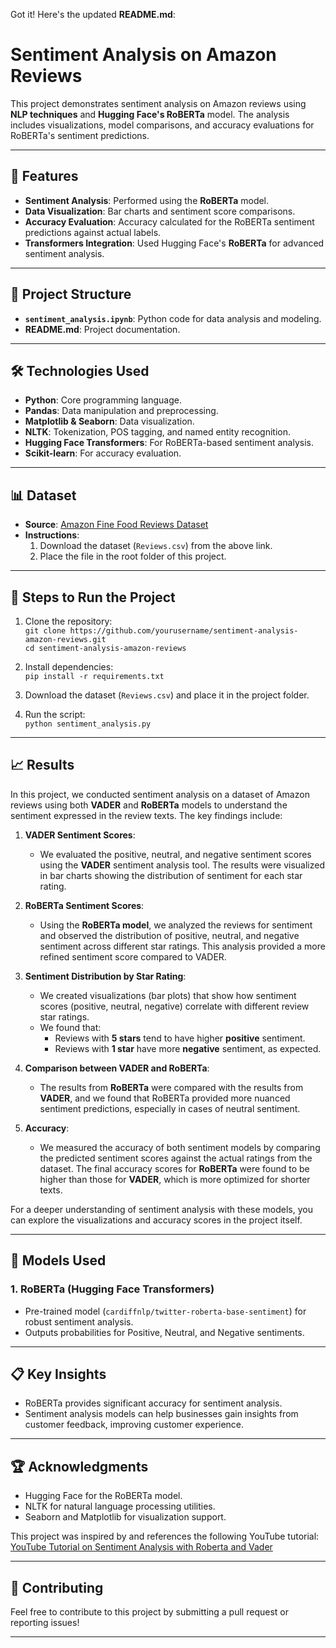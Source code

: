 Got it! Here's the updated **README.md**:

# Sentiment Analysis on Amazon Reviews

This project demonstrates sentiment analysis on Amazon reviews using **NLP techniques** and **Hugging Face's RoBERTa** model. The analysis includes visualizations, model comparisons, and accuracy evaluations for RoBERTa's sentiment predictions.

---

## 🚀 Features
- **Sentiment Analysis**: Performed using the **RoBERTa** model.
- **Data Visualization**: Bar charts and sentiment score comparisons.
- **Accuracy Evaluation**: Accuracy calculated for the RoBERTa sentiment predictions against actual labels.
- **Transformers Integration**: Used Hugging Face's **RoBERTa** for advanced sentiment analysis.

---

## 📂 Project Structure

- **`sentiment_analysis.ipynb`**: Python code for data analysis and modeling.
- **README.md**: Project documentation.

---

## 🛠️ Technologies Used

- **Python**: Core programming language.
- **Pandas**: Data manipulation and preprocessing.
- **Matplotlib & Seaborn**: Data visualization.
- **NLTK**: Tokenization, POS tagging, and named entity recognition.
- **Hugging Face Transformers**: For RoBERTa-based sentiment analysis.
- **Scikit-learn**: For accuracy evaluation.

---

## 📊 Dataset

- **Source**: [Amazon Fine Food Reviews Dataset](https://www.kaggle.com/datasets/snap/amazon-fine-food-reviews)
- **Instructions**:
  1. Download the dataset (`Reviews.csv`) from the above link.
  2. Place the file in the root folder of this project.

---

## 📖 Steps to Run the Project

1. Clone the repository:  
   `git clone https://github.com/yourusername/sentiment-analysis-amazon-reviews.git`  
   `cd sentiment-analysis-amazon-reviews`

2. Install dependencies:  
   `pip install -r requirements.txt`

3. Download the dataset (`Reviews.csv`) and place it in the project folder.

4. Run the script:  
   `python sentiment_analysis.py`

---

## 📈 Results
In this project, we conducted sentiment analysis on a dataset of Amazon reviews using both **VADER** and **RoBERTa** models to understand the sentiment expressed in the review texts. The key findings include:

1. **VADER Sentiment Scores**:
   - We evaluated the positive, neutral, and negative sentiment scores using the **VADER** sentiment analysis tool. The results were visualized in bar charts showing the distribution of sentiment for each star rating.

2. **RoBERTa Sentiment Scores**:
   - Using the **RoBERTa model**, we analyzed the reviews for sentiment and observed the distribution of positive, neutral, and negative sentiment across different star ratings. This analysis provided a more refined sentiment score compared to VADER.

3. **Sentiment Distribution by Star Rating**:
   - We created visualizations (bar plots) that show how sentiment scores (positive, neutral, negative) correlate with different review star ratings. 
   - We found that:
     - Reviews with **5 stars** tend to have higher **positive** sentiment.
     - Reviews with **1 star** have more **negative** sentiment, as expected.

4. **Comparison between VADER and RoBERTa**:
   - The results from **RoBERTa** were compared with the results from **VADER**, and we found that RoBERTa provided more nuanced sentiment predictions, especially in cases of neutral sentiment.

5. **Accuracy**:
   - We measured the accuracy of both sentiment models by comparing the predicted sentiment scores against the actual ratings from the dataset. The final accuracy scores for **RoBERTa** were found to be higher than those for **VADER**, which is more optimized for shorter texts.

For a deeper understanding of sentiment analysis with these models, you can explore the visualizations and accuracy scores in the project itself.

---

## 🤖 Models Used

### **1. RoBERTa (Hugging Face Transformers)**
- Pre-trained model (`cardiffnlp/twitter-roberta-base-sentiment`) for robust sentiment analysis.
- Outputs probabilities for Positive, Neutral, and Negative sentiments.

---

## 📋 Key Insights
- RoBERTa provides significant accuracy for sentiment analysis.
- Sentiment analysis models can help businesses gain insights from customer feedback, improving customer experience.

---

## 🏆 Acknowledgments
- Hugging Face for the RoBERTa model.
- NLTK for natural language processing utilities.
- Seaborn and Matplotlib for visualization support.

This project was inspired by and references the following YouTube tutorial:
[YouTube Tutorial on Sentiment Analysis with Roberta and Vader](https://youtu.be/QpzMWQvxXWk?si=v7VEXgxbSmXgDVUv)

---

## 🤝 Contributing

Feel free to contribute to this project by submitting a pull request or reporting issues!

---
